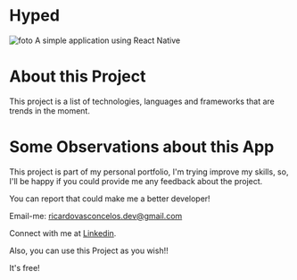 # Hyped
![foto](https://user-images.githubusercontent.com/26417291/70744493-8d891c00-1d00-11ea-9b36-c75ee98e336f.jpg)
A simple application using React Native

# About this Project
This project is a list of technologies, languages and frameworks that are trends in the moment.

# Some Observations about this App
This project is part of my personal portfolio, I'm trying improve my skills, so, I'll be happy if you could provide me any feedback about the project.

You can report that could make me a better developer!

Email-me: ricardovasconcelos.dev@gmail.com

Connect with me at [Linkedin](https://www.linkedin.com/in/ricardo-vasconcelos/).

Also, you can use this Project as you wish!!

It's free!

